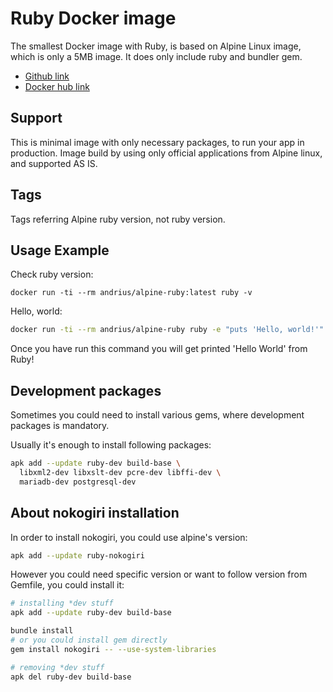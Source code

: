 # Ruby Docker image

The smallest Docker image with Ruby, is based on Alpine Linux image, which is only a 5MB image. It does only include ruby and bundler gem.

- [Github link](//github.com/andrius/alpine-ruby/)
- [Docker hub link](//hub.docker.com/r/andrius/alpine-ruby/)

## Support

This is minimal image with only necessary packages, to run your app in production. Image build by using only official applications from Alpine linux, and supported AS IS.

## Tags

Tags referring Alpine ruby version, not ruby version.

## Usage Example

Check ruby version:

```
docker run -ti --rm andrius/alpine-ruby:latest ruby -v
```

Hello, world:

```bash
docker run -ti --rm andrius/alpine-ruby ruby -e "puts 'Hello, world!'"
```

Once you have run this command you will get printed 'Hello World' from Ruby!

## Development packages

Sometimes you could need to install various gems, where development packages is mandatory.

Usually it's enough to install following packages:

```bash
apk add --update ruby-dev build-base \
  libxml2-dev libxslt-dev pcre-dev libffi-dev \
  mariadb-dev postgresql-dev
```

## About nokogiri installation

In order to install nokogiri, you could use alpine's version:

```bash
apk add --update ruby-nokogiri
```

However you could need specific version or want to follow version from Gemfile, you could install it:

```bash
# installing *dev stuff
apk add --update ruby-dev build-base

bundle install
# or you could install gem directly
gem install nokogiri -- --use-system-libraries

# removing *dev stuff
apk del ruby-dev build-base
```
